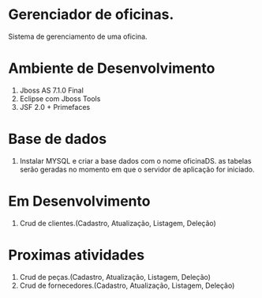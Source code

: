 # Gerenciador de oficinas.
Sistema de gerenciamento de uma oficina. 

# Ambiente de Desenvolvimento
 1. Jboss AS 7.1.0 Final
 2. Eclipse com Jboss Tools
 3. JSF 2.0 + Primefaces
 
# Base de dados
 1. Instalar MYSQL e criar a base dados com o nome oficinaDS. as tabelas serão geradas no momento em que o servidor de aplicação
 for iniciado.
 
# Em Desenvolvimento
 1. Crud de clientes.(Cadastro, Atualização, Listagem, Deleção)

# Proximas atividades
 1. Crud de peças.(Cadastro, Atualização, Listagem, Deleção)
 2. Crud de fornecedores.(Cadastro, Atualização, Listagem, Deleção)